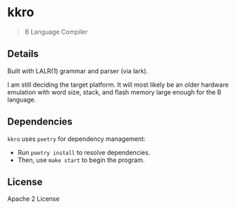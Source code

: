 # kkro

> B Language Compiler

## Details

Built with LALR(1) grammar and parser (via lark).

I am still deciding the target platform. It will most likely be an older hardware emulation with word size, stack, and flash memory large enough for the B language.

## Dependencies

`kkro` uses `poetry` for dependency management:

* Run `poetry install` to resolve dependencies.
* Then, use `make start` to begin the program.

## License

Apache 2 License